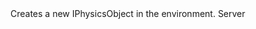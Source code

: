 <function name="CreatePolyObject" parent="IPhysicsEvironment" type="classfunc">
	<description>
		Creates a new IPhysicsObject in the environment.
	</description>
	<realm>Server</realm>
	<args>
		<arg name="collide" type="CPhysCollide"></arg>
		<arg name="materialIndex" type="number"></arg>
		<arg name="origin" type="Vector"></arg>
		<arg name="angles" type="Angle"></arg>
		<arg name="objectparams_t" type="table"></arg>
	</args>
	<rets>
		<ret name="" type="IPhysicsObject"></ret>
	</rets>
</function>
